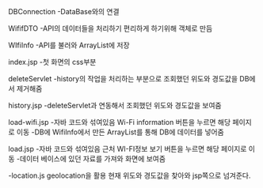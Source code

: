 DBConnection
-DataBase와의 연결

WififDTO
-API의 데이터들을 처리하기 편리하게 하기위해 객체로 만듬

WIfiInfo
-API를 불러와 ArrayList에 저장


index.jsp
-첫 화면의 css부분


deleteServlet
-history의 작업을 처리하는 부분으로 조회했던 위도와 경도값을 DB에서 제거해줌


history.jsp
-deleteServlet과 연동해서 조회했던 위도와 경도값을 보여줌


load-wifi.jsp
-자바 코드와 섞여있음  Wi-Fi information 버튼을 누르면 해당 페이지로 이동
-DB에 WifiInfo에서 만든 ArrayList를 통해 DB에 데이터를 넣어줌

load.jsp
-자바 코드와 섞여있음  근처 WI-FI정보 보기 버튼을 누르면 해당 페이지로 이동
-데이터 베이스에 있던 자료를 가져와 화면에 보여줌


-location.js
geolocation을 활용 현재 위도와 경도값을 찾아와 jsp쪽으로 넘겨준다. 

